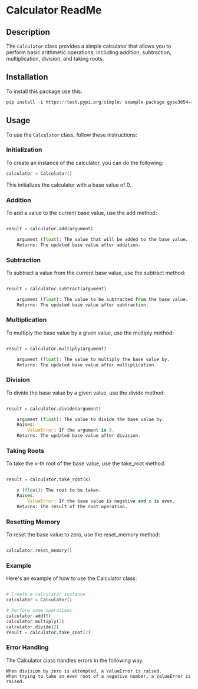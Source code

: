 # Calculator ReadMe

## Description

The `Calculator` class provides a simple calculator that allows you to perform basic arithmetic operations, including addition, subtraction, multiplication, division, and taking roots.

## Installation

To install this package use this:
```python
pip install -i https://test.pypi.org/simple/ example-package-gyse3054==0.0.1
```

## Usage

To use the `Calculator` class, follow these instructions:

### Initialization

To create an instance of the calculator, you can do the following:

```python
calculator = Calculator()
```
This initializes the calculator with a base value of 0.

### Addition

To add a value to the current base value, use the add method:

```python

result = calculator.add(argument)

    argument (float): The value that will be added to the base value.
    Returns: The updated base value after addition.

```
### Subtraction

To subtract a value from the current base value, use the subtract method:

```python

result = calculator.subtract(argument)

    argument (float): The value to be subtracted from the base value.
    Returns: The updated base value after subtraction.
```

### Multiplication

To multiply the base value by a given value, use the multiply method:

```python

result = calculator.multiply(argument)

    argument (float): The value to multiply the base value by.
    Returns: The updated base value after multiplication.
```

### Division

To divide the base value by a given value, use the divide method:

```python

result = calculator.divide(argument)

    argument (float): The value to divide the base value by.
    Raises:
        ValueError: If the argument is 0.
    Returns: The updated base value after division.
```

### Taking Roots

To take the x-th root of the base value, use the take_root method:

```python

result = calculator.take_root(x)

    x (float): The root to be taken.
    Raises:
        ValueError: If the base value is negative and x is even.
    Returns: The result of the root operation.
```

### Resetting Memory

To reset the base value to zero, use the reset_memory method:

```python

calculator.reset_memory()
```
### Example

Here's an example of how to use the Calculator class:

```python

# Create a calculator instance
calculator = Calculator()

# Perform some operations
calculator.add(5)
calculator.multiply(3)
calculator.divide(2)
result = calculator.take_root(2)

```
### Error Handling

The Calculator class handles errors in the following way:

    When division by zero is attempted, a ValueError is raised.
    When trying to take an even root of a negative number, a ValueError is raised.

